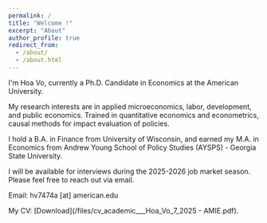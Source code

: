 ```yaml
---
permalink: /
title: "Welcome !"
excerpt: "About" 
author_profile: true 
redirect_from: 
  - /about/
  - /about.html
---
```



I'm Hoa Vo, currently a Ph.D. Candidate in Economics at the American University. 

My research interests are in applied microeconomics, labor, development, and public economics. Trained in quantitative economics and econometrics, causal methods for impact evaluation of policies. 

I hold a B.A. in Finance from University of Wisconsin, and earned my M.A. in Economics from Andrew Young School of Policy Studies (AYSPS) - Georgia State University. 

I will be available for interviews during the 2025-2026 job market season. Please feel free to reach out via email.

Email: hv7474a [at] american.edu 

My CV: [Download](/files/cv_academic___Hoa_Vo_7_2025 - AMIE.pdf). 


